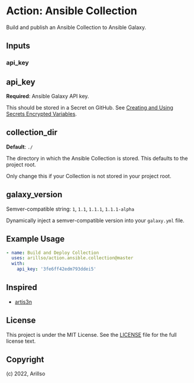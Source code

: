 # Action: Ansible Collection

Build and publish an Ansible Collection to Ansible Galaxy.

## Inputs

### api_key

## api_key

**Required**: Ansible Galaxy API key.

This should be stored in a Secret on GitHub. See [Creating and Using Secrets Encrypted Variables](https://help.github.com/en/github/automating-your-workflow-with-github-actions/virtual-environments-for-github-actions#creating-and-using-secrets-encrypted-variables).

## collection_dir

**Default**: `./`

The directory in which the Ansible Collection is stored. This defaults to the project root.

Only change this if your Collection is not stored in your project root.

## galaxy_version

Semver-compatible string: `1`, `1.1`, `1.1.1`, `1.1.1-alpha`

Dynamically inject a semver-compatible version into your `galaxy.yml` file.

## Example Usage

```yaml
- name: Build and Deploy Collection
  uses: arillso/action.ansible.collection@master
  with:
    api_key: '3fe6ff42edm793ddei5'
```

## Inspired

- [artis3n](https://github.com/artis3n/ansible_galaxy_collection)

## License

This project is under the MIT License. See the [LICENSE](licence) file for the full license text.

## Copyright

(c) 2022, Arillso
